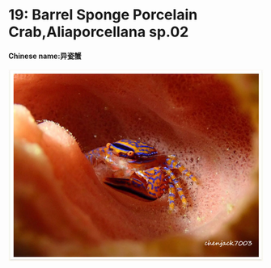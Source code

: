 # 19: Barrel Sponge Porcelain Crab,Aliaporcellana sp.02

#### Chinese name:异瓷蟹

![](../../.gitbook/assets/aliaporcellana-porcelain-crab.jpg)

